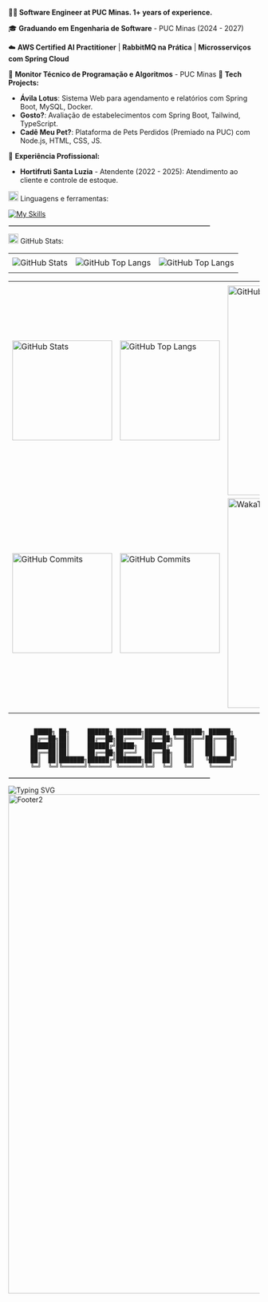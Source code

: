 **👨‍💻 Software Engineer at PUC Minas. 1+ years of experience.**

🎓 **Graduando em Engenharia de Software** - PUC Minas (2024 - 2027)

☁️ **AWS Certified AI Practitioner** | **RabbitMQ na Prática** | **Microsserviços com Spring Cloud**

🚀 **Monitor Técnico de Programação e Algoritmos** - PUC Minas
🎯 **Tech Projects:**

* **Ávila Lotus**: Sistema Web para agendamento e relatórios com Spring Boot, MySQL, Docker.
* **Gosto?**: Avaliação de estabelecimentos com Spring Boot, Tailwind, TypeScript.
* **Cadê Meu Pet?**: Plataforma de Pets Perdidos (Premiado na PUC) com Node.js, HTML, CSS, JS.

💼 **Experiência Profissional:**

* **Hortifruti Santa Luzia** - Atendente (2022 - 2025): Atendimento ao cliente e controle de estoque.



<img height="20" alt="GIF" src="https://github.com/joaopauloaramuni/joaopauloaramuni/blob/main/img/skills.gif?raw=true"/>&nbsp;Linguagens e ferramentas:


[![My Skills](https://skillicons.dev/icons?i=js,git,cpp,java,astro,spring,mysql,ts,docker,mongodb,py,rabbitmq,kafka,postgres,react)](https://skillicons.dev)


<hr style="border: 1px solid #ccc; width: 80%;"/>



<img height="20" alt="GIF" src="https://github.com/joaopauloaramuni/joaopauloaramuni/blob/main/img/graphic.gif?raw=true" />&nbsp;GitHub Stats:





<div align="center">
<table>
<tr>
 <td align="center" colspan="3"></td>
</tr> 
<tr>
<td>
<img alt="GitHub Stats" src="https://github-readme-stats.vercel.app/api?username=marcosffp&show=reviews,discussions_started,discussions_answered,prs_merged,prs_merged_percentage&rank_icon=percentile&theme=dark&locale=pt-br&card_width=480"/>
</td>
<td>
<img alt="GitHub Top Langs" src="https://github-readme-stats.vercel.app/api/top-langs/?username=marcosffp&theme=dark&locale=pt-br&langs_count=7"/>
</td>
<td>
<img alt="GitHub Top Langs" src="https://github-readme-stats.vercel.app/api/top-langs/?username=marcosffp&layout=pie&theme=dark&locale=pt-br"/>
</td>
</tr>
<tr>
 <td align="center" colspan="3"></td>
</tr> 
</table>
<table>
<tr>
 <td align="center" colspan="3"></td>
</tr> 
<tr>
<td>
<img alt="GitHub Stats" width="200px" src="http://github-profile-summary-cards.vercel.app/api/cards/stats?username=marcosffp&theme=github_dark"/>
</td>
<td>
<img alt="GitHub Top Langs" width="200px" src="http://github-profile-summary-cards.vercel.app/api/cards/repos-per-language?username=marcosffp&theme=github_dark"/>
</td>
<td>
<img alt="GitHub Details" width="420px" src="http://github-profile-summary-cards.vercel.app/api/cards/profile-details?username=marcosffp&theme=github_dark"/>
</td>
</tr>
<tr>
<td>
<img alt="GitHub Commits" width="200px" src="http://github-profile-summary-cards.vercel.app/api/cards/productive-time?username=marcosffp&theme=github_dark&utcOffset=8"/>
</td>
<td>
<img alt="GitHub Commits" width="200px" src="http://github-profile-summary-cards.vercel.app/api/cards/most-commit-language?username=marcosffp&theme=github_dark"/>
</td>
<td>
<img alt="WakaTime" width="420" src="https://github-readme-stats.vercel.app/api/wakatime?username=marcosffp&theme=dark&layout=compact"/>
</td>
</tr>
<tr>
 <td align="center" colspan="3"></td>
</tr> 
</table>
</div>
</div>


<div align="center">
  
```text
  
 █████╗ ██╗     ██████╗ ███████╗██████╗ ████████╗ ██████╗ 
██╔══██╗██║     ██╔══██╗██╔════╝██╔══██╗╚══██╔══╝██╔═══██╗
███████║██║     ██████╔╝█████╗  ██████╔╝   ██║   ██║   ██║
██╔══██║██║     ██╔══██╗██╔══╝  ██╔══██╗   ██║   ██║   ██║
██║  ██║███████╗██████╔╝███████╗██║  ██║   ██║   ╚██████╔╝
   ╚═╝  ╚═╝╚══════╝╚═════╝ ╚══════╝╚═╝  ╚═╝   ╚═╝    ╚═════╝    
```

</div>


<hr style="border: 1px solid #ccc; width: 80%;"/>

<img src="https://readme-typing-svg.demolab.com?font=Fira+Code&pause=1000&color=06b5ff&width=435&lines=//Foi+um+prazer+ter+voc%C3%AA+por+aqui!;//Volte+sempre!" alt="Typing SVG" />
<img align="center" alt="Footer2" src="https://capsule-render.vercel.app/api?type=waving&height=100&color=DCDCDC&section=footer" width="1000" />







